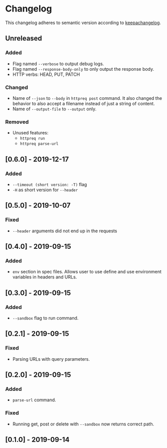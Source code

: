 # Changelog

This changelog adheres to semantic version according to [keepachangelog](https://keepachangelog.com/en/1.0.0/).

## Unreleased

### Added
- Flag named `--verbose` to output debug logs.
- Flag named `--response-body-only` to only output the response body.
- HTTP verbs: HEAD, PUT, PATCH

### Changed
- Name of `--json` to `--body` in `httpreq post` command. It also changed the behavior to also
  accept a filename instead of just a string of content.
- Name of `--output-file` to `--output` only.

### Removed
- Unused features:
    * `httpreq run`
    * `httpreq parse-url`

## [0.6.0] - 2019-12-17

### Added
- `--timeout (short version: -T)` flag
- `-H` as short version for `--header`

## [0.5.0] - 2019-10-07

### Fixed
- `--header` arguments did not end up in the requests

## [0.4.0] - 2019-09-15

### Added
- `env` section in spec files. Allows user to use define and use environment variables in headers and URLs.

## [0.3.0] - 2019-09-15

### Added
- `--sandbox` flag to run command.

## [0.2.1] - 2019-09-15

### Fixed
- Parsing URLs with query parameters.

## [0.2.0] - 2019-09-15

### Added
- `parse-url` command.

### Fixed
- Running get, post or delete with `--sandbox` now returns correct path.

## [0.1.0] - 2019-09-14
